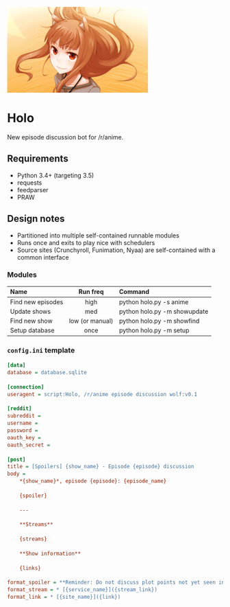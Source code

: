 ![Holo, of course.](holo.png)

# Holo
New episode discussion bot for /r/anime.

## Requirements
* Python 3.4+ (targeting 3.5)
* requests
* feedparser
* PRAW

## Design notes
* Partitioned into multiple self-contained runnable modules
* Runs once and exits to play nice with schedulers
* Source sites (Crunchyroll, Funimation, Nyaa) are self-contained with a common interface

### Modules

Name|Run freq|Command
:--|:-:|:--
Find new episodes|high|python holo.py -s anime
Update shows|med|python holo.py -m showupdate
Find new show|low (or manual)|python holo.py -m showfind
Setup database|once|python holo.py -m setup

### `config.ini` template

```ini
[data]
database = database.sqlite

[connection]
useragent = script:Holo, /r/anime episode discussion wolf:v0.1

[reddit]
subreddit = 
username = 
password = 
oauth_key = 
oauth_secret = 

[post]
title = [Spoilers] {show_name} - Episode {episode} discussion
body = 
	*{show_name}*, episode {episode}: {episode_name}
	
	{spoiler}
	
	---
	
	**Streams**
	
	{streams}
	
	**Show information**
	
	{links}

format_spoiler = **Reminder: Do not discuss plot points not yet seen in the show.**
format_stream = * [{service_name}]({stream_link})
format_link = * [{site_name}]({link})
```
